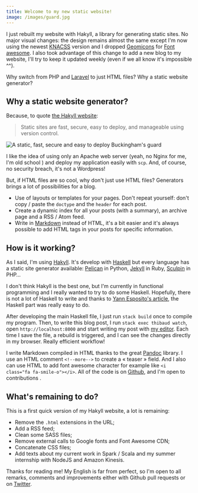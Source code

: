 ```yaml
---
title: Welcome to my new static website!
image: /images/guard.jpg
---
```


I just rebuilt my website with Hakyll, a library for generating static sites. No major visual changes: the design remains almost the same except I'm now using the newest [KNACSS](http://knacss.com/) version and I dropped [Geomicons](http://geomicons.com/) for [Font awesome](http://fontawesome.io/). I also took advantage of this change to add a new blog to my website, I'll try to keep it updated weekly (even if we all know it's impossible ^^).

Why switch from PHP and [Laravel](https://laravel.com) to just HTML files? Why a static website generator?

<!--more-->

## Why a static website generator?

Because, to quote [the Hakyll website](http://jaspervdj.be/hakyll/):

> Static sites are fast, secure, easy to deploy, and manageable using version control.

![A static, fast, secure and easy to deploy Buckingham's guard](/images/guard.jpg)

I like the idea of using only an Apache web server (yeah, no Nginx for me, I'm old school <i class="fa fa-smile-o"></i>) and deploy my application easily with `scp`. And, of course, no security breach, it's not a Wordpress!

But, if HTML files are so cool, why don't just use HTML files? Generators brings a lot of possibilities for a blog.

- Use of layouts or templates for your pages. Don't repeat yourself: don't copy / paste the `doctype` and the `header` for each post.
- Create a dynamic index for all your posts (with a summary), an archive page and a RSS / Atom feed.
- Write in [Markdown](https://daringfireball.net/projects/markdown/) instead of HTML, it's a bit easier and it's always possible to add HTML tags in your posts for specific information.

## How is it working?

As I said, I'm using [Hakyll](http://jaspervdj.be/hakyll/). It's develop with [Haskell](https://www.haskell.org/) but every language has a static site generator available: [Pelican](https://github.com/getpelican/pelican/) in Python, [Jekyll](http://jekyllrb.com/) in Ruby, [Sculpin](https://sculpin.io/) in PHP…

I don't think Hakyll is the best one, but I'm currently in functional programming and I really wanted to try to do some Haskell. Hopefully, there is not a lot of Haskell to write and thanks to [Yann Esposito's article](http://yannesposito.com/Scratch/en/blog/Hakyll-setup/), the Haskell part was really easy to do.

After developing the main Haskell file, I just run `stack build` once to compile my program. Then, to write this blog post, I run `stack exec thibaud watch`, open `http://localhost:8000` and start writing my post with [my editor](https://atom.io). Each time I save the file, a rebuild is triggered, and I can see the changes directly in my browser. Really efficient workflow!

I write Markdown compiled in HTML thanks to the great [Pandoc](http://pandoc.org/) library. I use an HTML comment `<!--more-->` to create a « teaser » field. And I also can use HTML to add font awesome character for example like `<i class="fa fa-smile-o"></i>`. All of the code is on [Github](https://github.com/ThibaudDauce/thibaud-dauce), and I'm open to contributions <i class="fa fa-smile-o"></i>.

## What's remaining to do?

This is a first quick version of my Hakyll website, a lot is remaining:

- Remove the `.html` extensions in the URL;
- Add a RSS feed;
- Clean some SASS files;
- Remove external calls to Google fonts and Font Awesome CDN;
- Concatenate CSS files;
- Add texts about my current work in Spark / Scala and my summer internship with NodeJS and Amazon Kinesis.

Thanks for reading me! My English is far from perfect, so I'm open to all remarks, comments and improvements either with Github pull requests or on [Twitter](https://twitter.com/ThibaudDauce).

